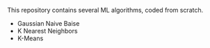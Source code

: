 This repository contains several ML algorithms, coded from scratch.
  
- Gaussian Naive Baise
- K Nearest Neighbors
- K-Means
